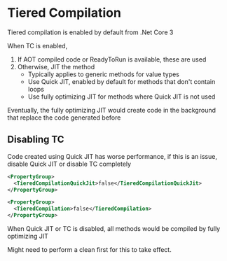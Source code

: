 # Tiered Compilation

Tiered compilation is enabled by default from .Net Core 3

When TC is enabled,

1. If AOT compiled code or ReadyToRun is available, these are used
2. Otherwise, JIT the method
   - Typically applies to generic methods for value types
   - Use Quick JIT, enabled by default for methods that don't contain loops
   - Use fully optimizing JIT for methods where Quick JIT is not used

Eventually, the fully optimizing JIT would create code in the background that
replace the code generated before

## Disabling TC

Code created using Quick JIT has worse performance, if this is an issue, disable
Quick JIT or disable TC completely

```xml
<PropertyGroup>
  <TieredCompilationQuickJit>false</TieredCompilationQuickJit>
</PropertyGroup>
```

```xml
<PropertyGroup>
  <TieredCompilation>false</TieredCompilation>
</PropertyGroup>
```

When Quick JIT or TC is disabled, all methods would be compiled by fully
optimizing JIT

Might need to perform a clean first for this to take effect.
